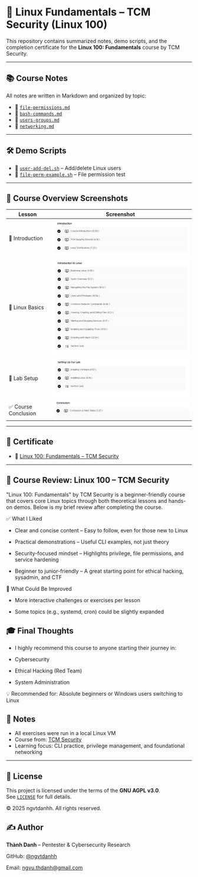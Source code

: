 # 🐧 Linux Fundamentals – TCM Security (Linux 100)

This repository contains summarized notes, demo scripts, and the completion certificate for the **Linux 100: Fundamentals** course by TCM Security.

---

## 📚 Course Notes

All notes are written in Markdown and organized by topic:

- 📂 [`file-permissions.md`](./notes/file-permissions.md)
- 📂 [`bash-commands.md`](./notes/bash-commands.md)
- 📂 [`users-groups.md`](./notes/users-groups.md)
- 📂 [`networking.md`](./notes/networking.md)

---

## 🛠️ Demo Scripts

- 🔧 [`user-add-del.sh`](./demo/user-add-del.sh) – Add/delete Linux users
- 🔧 [`file-perm-example.sh`](./demo/file-perm-example.sh) – File permission test

---

## 📸 Course Overview Screenshots

| Lesson                | Screenshot |
|------------------------|------------|
| 📘 Introduction        | ![](./screenshots/lesson-introduction.png) |
| 🐧 Linux Basics        | ![](./screenshots/lesson-linux.png) |
| 🧪 Lab Setup           | ![](./screenshots/lesson-setting-our-lab.png) |
| ✅ Course Conclusion   | ![](./screenshots/lesson-conclusion.png) |

---

## 📜 Certificate

-  🧠 [Linux 100: Fundamentals – TCM Security](./cert/linux100-tcm-certificate.pdf)

---

## 📝 Course Review: Linux 100 – TCM Security

"Linux 100: Fundamentals" by TCM Security is a beginner-friendly course that covers core Linux topics through both theoretical lessons and hands-on demos. Below is my brief review after completing the course.

✅ What I Liked

- Clear and concise content – Easy to follow, even for those new to Linux

- Practical demonstrations – Useful CLI examples, not just theory

- Security-focused mindset – Highlights privilege, file permissions, and service hardening

- Beginner to junior-friendly – A great starting point for ethical hacking, sysadmin, and CTF

📌 What Could Be Improved

- More interactive challenges or exercises per lesson

- Some topics (e.g., systemd, cron) could be slightly expanded


## 🎓 Final Thoughts

- I highly recommend this course to anyone starting their journey in:

- Cybersecurity

- Ethical Hacking (Red Team)

- System Administration

💡 Recommended for: Absolute beginners or Windows users switching to Linux

## 📌 Notes

- All exercises were run in a local Linux VM
- Course from: [TCM Security](https://tcm-security.com)
- Learning focus: CLI practice, privilege management, and foundational networking

---

## 📄 License

This project is licensed under the terms of the **GNU AGPL v3.0**.  
See [`LICENSE`](./LICENSE) for full details.

© 2025 ngvtdanhh. All rights reserved.

## ✍️ Author

**Thành Danh** – Pentester & Cybersecurity Research  

GitHub: [@ngvtdanhh](https://github.com/ngvtdanhh)  

Email: ngvu.thdanh@gmail.com
